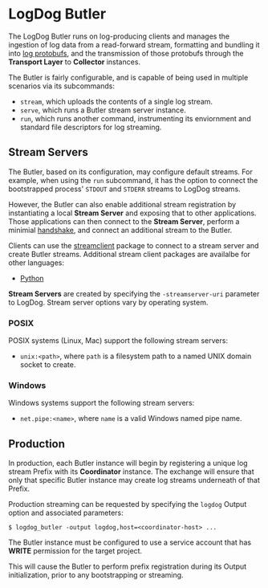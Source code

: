 LogDog Butler
=============

The LogDog Butler runs on log-producing clients and manages the ingestion of
log data from a read-forward stream, formatting and bundling it into [log
protobufs](../../../api/logpb), and the transmission of those protobufs through
the **Transport Layer** to **Collector** instances.

The Butler is fairly configurable, and is capable of being used in multiple
scenarios via its subcommands:

* `stream`, which uploads the contents of a single log stream.
* `serve`, which runs a Butler stream server instance.
* `run`, which runs another command, instrumenting its enviornment and standard
  file descriptors for log streaming.

## Stream Servers

The Butler, based on its configuration, may configure default streams. For
example, when using the `run` subcommand, it has the option to connect the
bootstrapped process' `STDOUT` and `STDERR` streams to LogDog streams.

However, the Butler can also enable additional stream registration by
instantiating a local **Stream Server** and exposing that to other applications.
Those applications can then connect to the **Stream Server**, perform a minimial
[handshake](../../butlerproto), and connect an additional stream to the Butler.

Clients can use the [streamclient](../../butlerlib/streamclient) package to
connect to a stream server and create Butler streams. Additional stream client
packages are availalbe for other languages:

* [Python](https://github.com/luci/luci-py/tree/master/client/libs/logdog)

**Stream Servers** are created by specifying the `-streamserver-uri` parameter
to LogDog. Stream server options vary by operating system.

### POSIX

POSIX systems (Linux, Mac) support the following stream servers:

* `unix:<path>`, where `path` is a filesystem path to a named UNIX domain socket
  to create.

### Windows

Windows systems support the following stream servers:

* `net.pipe:<name>`, where `name` is a valid Windows named pipe name.

## Production

In production, each Butler instance will begin by registering a unique log
stream Prefix with its **Coordinator** instance. The exchange will ensure that
only that specific Butler instance may create log streams underneath of that
Prefix.

Production streaming can be requested by specifying the `logdog` Output option
and associated parameters:

```shell
$ logdog_butler -output logdog,host=<coordinator-host> ...
```

The Butler instance must be configured to use a service account that has
**WRITE** permission for the target project.

This will cause the Butler to perform prefix registration during its Output
initialization, prior to any bootstrapping or streaming.
